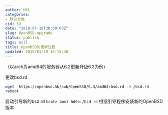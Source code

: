 ```yaml
---
author: HKL
categories:
- 默认分类
cid: 53
date: "2018-07-18T20:09:00Z"
slug: OpenBSD-upgrade
status: publish
tags: null
title: OpenBSD的更新过程
updated: 2019/01/29 16:15:46
---
```



（以arch为amd64的服务器从6.2更新升级6.3为例）

更改bsd.rd

```bash
wget  https://openbsd.hk/pub/OpenBSD/6.3/amd64/bsd.rd -O /bsd.rd
reboot
```

启动引导新的bsd.rd
`boot> boot hd0a:/bsd.rd`
根据引导程序安装新的OpenBSD版本